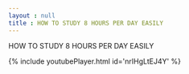 ```yaml
---
layout : null
title : HOW TO STUDY 8 HOURS PER DAY EASILY
---
```


HOW TO STUDY 8 HOURS PER DAY EASILY



{% include youtubePlayer.html id='nrIHgLtEJ4Y' %}
